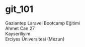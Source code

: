 # git_101
Gaziantep Laravel Bootcamp Eğitimi <br>
Ahmet Can 27 <br>
Kayseriliyim <br> 
Erciyes Üniversitesi (Mezun)
